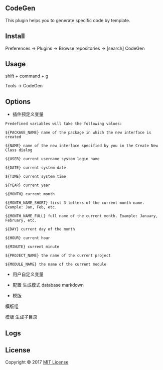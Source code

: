 ## CodeGen

This plugin helps you to generate specific code by template.

## Install

Preferences -> Plugins -> Browse repositories -> [search] CodeGen

## Usage

shift + command + g

Tools -> CodeGen


## Options

- 插件预定义变量

```
Predefined variables will take the following values:

${PACKAGE_NAME} name of the package in which the new interface is created

${NAME} name of the new interface specified by you in the Create New Class dialog

${USER} current username system login name

${DATE} current system date

${TIME} current system time

${YEAR} current year

${MONTH} current month

${MONTH_NAME_SHORT} first 3 letters of the current month name. Example: Jan, Feb, etc.

${MONTH_NAME_FULL} full name of the current month. Example: January, February, etc.

${DAY} current day of the month

${HOUR} current hour

${MINUTE} current minute

${PROJECT_NAME} the name of the current project

${MODULE_NAME} the name of the current module
```

- 用户自定义变量



- 配置
生成模式 database markdown    

- 模版

模版组 

模版 生成子目录


## Logs


## License
Copyright © 2017 [MIT License](https://spdx.org/licenses/MIT.html)

